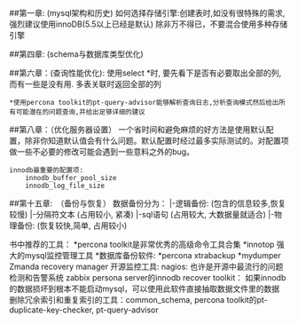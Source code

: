 ##第一章: (mysql架构和历史)
    如何选择存储引擎:创建表时,如没有很特殊的需求,强烈建议使用innoDB(5.5以上已经是默认)
    除非万不得已，不要混合使用多种存储引擎

##第四章: (schema与数据库类型优化)



##第六章：(查询性能优化):
    使用select *时, 要先看下是否有必要取出全部的列,而有一些是没有用. 多表关联时返回全部的列

    *使用percona toolkit的pt-query-advisor能够解析查询日志,分析查询模式然后给出所有可能潜在的问题查询,并给出足够详细的建议

##第八章：（优化服务器设置）
    一个省时间和避免麻烦的好方法是使用默认配置，除非你知道默认值会有什么问题。默认配置时经过最多实际测试的。对配置项做一些不必要的修改可能会遇到一些意料之外的bug。

    innodb最重要的配置项:
        innodb_buffer_pool_size
        innodb_log_file_size

##第十五章:　（备份与恢复）
    数据备份分为：
        |-逻辑备份: (包含的信息较多,恢复较慢)
                    |-分隔符文本 (占用较小, 紧凑)
                    |-sql语句 (占用较大, 大数据量就适合)
        |-物理备份: (恢复较快,简单, 占用较小)



书中推荐的工具：
*percona toolkit是非常优秀的高级命令工具合集
*innotop 强大的mysql监控管理工具
*数据库备份软件:
    *percona xtrabackup
    *mydumper
    Zmanda recovery manager
开源监控工具:
    nagios: 也许是开源中最流行的问题检测和告警系统
    zabbix
persona server的innodb recover toolkit： 如果innodb的数据损坏到根本不能启动mysql，可以使用此软件直接抽取数据文件里的数据
删除冗余索引和重复索引的工具：common_schema, percona toolkit的pt-duplicate-key-checker, pt-query-advisor

